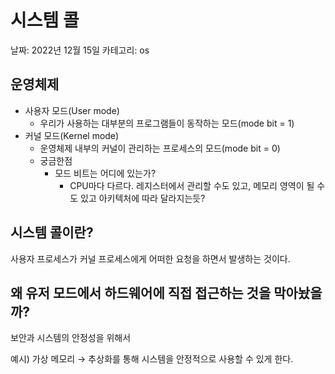 # 시스템 콜

날짜: 2022년 12월 15일
카테고리: os

## 운영체제

- 사용자 모드(User mode)
    - 우리가 사용하는 대부분의 프로그램들이 동작하는 모드(mode bit = 1)
- 커널 모드(Kernel mode)
    - 운영체제 내부의 커널이 관리하는 프로세스의 모드(mode bit = 0)
    - 궁금한점
        - 모드 비트는 어디에 있는가?
            - CPU마다 다르다. 레지스터에서 관리할 수도 있고, 메모리 영역이 될 수도 있고 아키텍처에 따라 달라지는듯?

## 시스템 콜이란?

사용자 프로세스가 커널 프로세스에게 어떠한 요청을 하면서 발생하는 것이다.

## 왜 유저 모드에서 하드웨어에 직접 접근하는 것을 막아놨을까?

보안과 시스템의 안정성을 위해서

예시) 가상 메모리 → 추상화를 통해 시스템을 안정적으로 사용할 수 있게 한다.